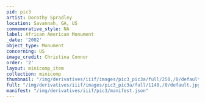 ```yaml
---
pid: pic3
artist: Dorothy Spradley
location: Savannah, GA, US
commemorative_style: NA
label: African American Monument
_date: '2002'
object_type: Monument
concerning: US
image_credit: Christina Connor
order: '2'
layout: minicomp_item
collection: minicomp
thumbnail: "/img/derivatives/iiif/images/pic3_pic3a/full/250,/0/default.jpg"
full: "/img/derivatives/iiif/images/pic3_pic3a/full/1140,/0/default.jpg"
manifest: "/img/derivatives/iiif/pic3/manifest.json"
---
```

